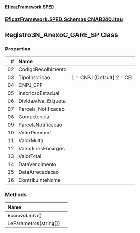 #### [EficazFramework.SPED](EficazFrameworkSPED.md 'EficazFramework SPED')
### [EficazFramework.SPED.Schemas.CNAB240.Itau](EficazFramework.SPED.Schemas.CNAB240.Itau.md 'EficazFramework.SPED.Schemas.CNAB240.Itau')

## Registro3N_AnexoC_GARE_SP Class
### Properties

| # | Name | |
| ---: | :--- | :--- |
| 02 | CodigoRecolhimento |  |
| 03 | TipoInscricao | 1 = CNPJ [Default]            2 = CEI |
| 04 | CNPJ_CPF |  |
| 05 | InscricaoEstadual |  |
| 06 | DividaAtiva_Etiqueta |  |
| 07 | Parcela_Notificacao |  |
| 08 | Competencia |  |
| 09 | ParcelaNotificacao |  |
| 10 | ValorPrincipal |  |
| 11 | ValorMulta |  |
| 12 | ValorJurosEncargos |  |
| 13 | ValorTotal |  |
| 14 | DataVencimento |  |
| 15 | DataArrecadacao |  |
| 16 | ContribuinteNome |  |
### Methods

| Name | |
| :--- | :--- |
| EscreveLinha() |  |
| LeParametros(string[]) |  |
